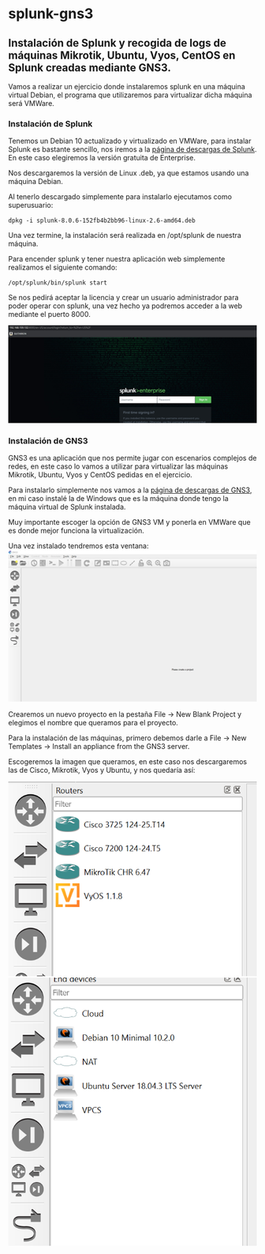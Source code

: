 # splunk-gns3

## Instalación de Splunk y recogida de logs de máquinas Mikrotik, Ubuntu, Vyos, CentOS en Splunk creadas mediante GNS3.

Vamos a realizar un ejercicio donde instalaremos splunk en una máquina virtual Debian, el programa que utilizaremos para virtualizar dicha máquina será VMWare.


### Instalación de Splunk

Tenemos un Debian 10 actualizado y virtualizado en VMWare, para instalar Splunk es bastante sencillo, nos iremos a la [página de descargas de Splunk](https://www.splunk.com/en_us/download/splunk-enterprise.html).
En este caso elegiremos la versión gratuita de Enterprise.

Nos descargaremos la versión de Linux .deb, ya que estamos usando una máquina Debian.

Al tenerlo descargado simplemente para instalarlo ejecutamos como superusuario:
```
dpkg -i splunk-8.0.6-152fb4b2bb96-linux-2.6-amd64.deb
```

Una vez termine, la instalación será realizada en /opt/splunk de nuestra máquina.

Para encender splunk y tener nuestra aplicación web simplemente realizamos el siguiente comando:

```
/opt/splunk/bin/splunk start
```

Se nos pedirá aceptar la licencia y crear un usuario administrador para poder operar con splunk, una vez hecho ya podremos acceder a la web mediante el puerto 8000.

![](./splunk1.jpg)


### Instalación de GNS3

GNS3 es una aplicación que nos permite jugar con escenarios complejos de redes, en este caso lo vamos a utilizar para virtualizar las máquinas Mikrotik, Ubuntu, Vyos y CentOS pedidas en el ejercicio.

Para instalarlo simplemente nos vamos a la [página de descargas de GNS3](https://www.gns3.com/software/download), en mi caso instalé la de Windows que es la máquina donde tengo la máquina virtual de Splunk instalada.

Muy importante escoger la opción de GNS3 VM y ponerla en VMWare que es donde mejor funciona la virtualización.

Una vez instalado tendremos esta ventana:
![](./gns3-1.png)

Crearemos un nuevo proyecto en la pestaña File -> New Blank Project y elegimos el nombre que queramos para el proyecto.

Para la instalación de las máquinas, primero debemos darle a File -> New Templates -> Install an appliance from the GNS3 server.

Escogeremos la imagen que queramos, en este caso nos descargaremos las de Cisco, Mikrotik, Vyos y Ubuntu, y nos quedaría así:

![](./gns3-2.png)
![](./gns3-3.png)



